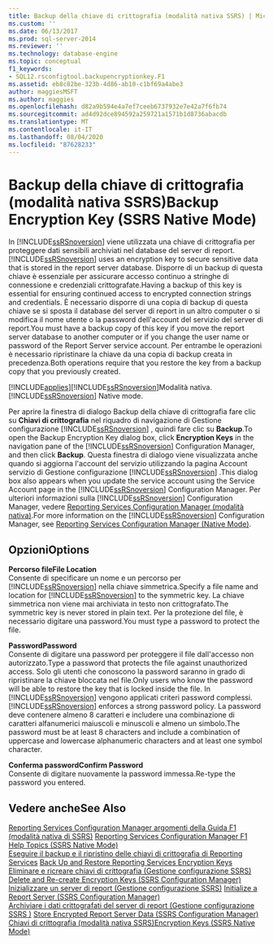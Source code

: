 ```yaml
---
title: Backup della chiave di crittografia (modalità nativa SSRS) | Microsoft Docs
ms.custom: ''
ms.date: 06/13/2017
ms.prod: sql-server-2014
ms.reviewer: ''
ms.technology: database-engine
ms.topic: conceptual
f1_keywords:
- SQL12.rsconfigtool.backupencryptionkey.F1
ms.assetid: eb8c82be-323b-4d86-ab10-c1bf69a4abe3
author: maggiesMSFT
ms.author: maggies
ms.openlocfilehash: d82a9b594e4a7ef7ceeb6737932e7e42a7f6fb74
ms.sourcegitcommit: ad4d92dce894592a259721a1571b1d8736abacdb
ms.translationtype: MT
ms.contentlocale: it-IT
ms.lasthandoff: 08/04/2020
ms.locfileid: "87628233"
---
```

# <a name="backup-encryption-key-ssrs-native-mode"></a><span data-ttu-id="7f5f2-102">Backup della chiave di crittografia (modalità nativa SSRS)</span><span class="sxs-lookup"><span data-stu-id="7f5f2-102">Backup Encryption Key (SSRS Native Mode)</span></span>
  <span data-ttu-id="7f5f2-103">In [!INCLUDE[ssRSnoversion](../../includes/ssrsnoversion-md.md)] viene utilizzata una chiave di crittografia per proteggere dati sensibili archiviati nel database del server di report.</span><span class="sxs-lookup"><span data-stu-id="7f5f2-103">[!INCLUDE[ssRSnoversion](../../includes/ssrsnoversion-md.md)] uses an encryption key to secure sensitive data that is stored in the report server database.</span></span> <span data-ttu-id="7f5f2-104">Disporre di un backup di questa chiave è essenziale per assicurare accesso continuo a stringhe di connessione e credenziali crittografate.</span><span class="sxs-lookup"><span data-stu-id="7f5f2-104">Having a backup of this key is essential for ensuring continued access to encrypted connection strings and credentials.</span></span> <span data-ttu-id="7f5f2-105">È necessario disporre di una copia di backup di questa chiave se si sposta il database del server di report in un altro computer o si modifica il nome utente o la password dell'account del servizio del server di report.</span><span class="sxs-lookup"><span data-stu-id="7f5f2-105">You must have a backup copy of this key if you move the report server database to another computer or if you change the user name or password of the Report Server service account.</span></span> <span data-ttu-id="7f5f2-106">Per entrambe le operazioni è necessario ripristinare la chiave da una copia di backup creata in precedenza.</span><span class="sxs-lookup"><span data-stu-id="7f5f2-106">Both operations require that you restore the key from a backup copy that you previously created.</span></span>  
  
 [!INCLUDE[applies](../../includes/applies-md.md)]<span data-ttu-id="7f5f2-107">[!INCLUDE[ssRSnoversion](../../includes/ssrsnoversion-md.md)]Modalità nativa.</span><span class="sxs-lookup"><span data-stu-id="7f5f2-107">[!INCLUDE[ssRSnoversion](../../includes/ssrsnoversion-md.md)] Native mode.</span></span>  
  
 <span data-ttu-id="7f5f2-108">Per aprire la finestra di dialogo Backup della chiave di crittografia fare clic su **Chiavi di crittografia** nel riquadro di navigazione di Gestione configurazione [!INCLUDE[ssRSnoversion](../../includes/ssrsnoversion-md.md)] , quindi fare clic su **Backup**.</span><span class="sxs-lookup"><span data-stu-id="7f5f2-108">To open the Backup Encryption Key dialog box, click **Encryption Keys** in the navigation pane of the [!INCLUDE[ssRSnoversion](../../includes/ssrsnoversion-md.md)] Configuration Manager, and then click **Backup**.</span></span> <span data-ttu-id="7f5f2-109">Questa finestra di dialogo viene visualizzata anche quando si aggiorna l'account del servizio utilizzando la pagina Account servizio di Gestione configurazione [!INCLUDE[ssRSnoversion](../../includes/ssrsnoversion-md.md)] .</span><span class="sxs-lookup"><span data-stu-id="7f5f2-109">This dialog box also appears when you update the service account using the Service Account page in the [!INCLUDE[ssRSnoversion](../../includes/ssrsnoversion-md.md)] Configuration Manager.</span></span> <span data-ttu-id="7f5f2-110">Per ulteriori informazioni sulla [!INCLUDE[ssRSnoversion](../../includes/ssrsnoversion-md.md)] Configuration Manager, vedere [Reporting Services Configuration Manager &#40;modalità nativa&#41;](../../../2014/sql-server/install/reporting-services-configuration-manager-native-mode.md).</span><span class="sxs-lookup"><span data-stu-id="7f5f2-110">For more information on the [!INCLUDE[ssRSnoversion](../../includes/ssrsnoversion-md.md)] Configuration Manager, see [Reporting Services Configuration Manager &#40;Native Mode&#41;](../../../2014/sql-server/install/reporting-services-configuration-manager-native-mode.md).</span></span>  
  
## <a name="options"></a><span data-ttu-id="7f5f2-111">Opzioni</span><span class="sxs-lookup"><span data-stu-id="7f5f2-111">Options</span></span>  
 <span data-ttu-id="7f5f2-112">**Percorso file**</span><span class="sxs-lookup"><span data-stu-id="7f5f2-112">**File Location**</span></span>  
 <span data-ttu-id="7f5f2-113">Consente di specificare un nome e un percorso per [!INCLUDE[ssRSnoversion](../../includes/ssrsnoversion-md.md)] nella chiave simmetrica.</span><span class="sxs-lookup"><span data-stu-id="7f5f2-113">Specify a file name and location for [!INCLUDE[ssRSnoversion](../../includes/ssrsnoversion-md.md)] to the symmetric key.</span></span> <span data-ttu-id="7f5f2-114">La chiave simmetrica non viene mai archiviata in testo non crittografato.</span><span class="sxs-lookup"><span data-stu-id="7f5f2-114">The symmetric key is never stored in plain text.</span></span> <span data-ttu-id="7f5f2-115">Per la protezione del file, è necessario digitare una password.</span><span class="sxs-lookup"><span data-stu-id="7f5f2-115">You must type a password to protect the file.</span></span>  
  
 <span data-ttu-id="7f5f2-116">**Password**</span><span class="sxs-lookup"><span data-stu-id="7f5f2-116">**Password**</span></span>  
 <span data-ttu-id="7f5f2-117">Consente di digitare una password per proteggere il file dall'accesso non autorizzato.</span><span class="sxs-lookup"><span data-stu-id="7f5f2-117">Type a password that protects the file against unauthorized access.</span></span> <span data-ttu-id="7f5f2-118">Solo gli utenti che conoscono la password saranno in grado di ripristinare la chiave bloccata nel file.</span><span class="sxs-lookup"><span data-stu-id="7f5f2-118">Only users who know the password will be able to restore the key that is locked inside the file.</span></span> <span data-ttu-id="7f5f2-119">In [!INCLUDE[ssRSnoversion](../../includes/ssrsnoversion-md.md)] vengono applicati criteri password complessi.</span><span class="sxs-lookup"><span data-stu-id="7f5f2-119">[!INCLUDE[ssRSnoversion](../../includes/ssrsnoversion-md.md)] enforces a strong password policy.</span></span> <span data-ttu-id="7f5f2-120">La password deve contenere almeno 8 caratteri e includere una combinazione di caratteri alfanumerici maiuscoli e minuscoli e almeno un simbolo.</span><span class="sxs-lookup"><span data-stu-id="7f5f2-120">The password must be at least 8 characters and include a combination of uppercase and lowercase alphanumeric characters and at least one symbol character.</span></span>  
  
 <span data-ttu-id="7f5f2-121">**Conferma password**</span><span class="sxs-lookup"><span data-stu-id="7f5f2-121">**Confirm Password**</span></span>  
 <span data-ttu-id="7f5f2-122">Consente di digitare nuovamente la password immessa.</span><span class="sxs-lookup"><span data-stu-id="7f5f2-122">Re-type the password you entered.</span></span>  
  
## <a name="see-also"></a><span data-ttu-id="7f5f2-123">Vedere anche</span><span class="sxs-lookup"><span data-stu-id="7f5f2-123">See Also</span></span>  
 <span data-ttu-id="7f5f2-124">[Reporting Services Configuration Manager argomenti della Guida F1 &#40;modalità nativa di SSRS&#41;](../../../2014/sql-server/install/reporting-services-configuration-manager-f1-help-topics-ssrs-native-mode.md) </span><span class="sxs-lookup"><span data-stu-id="7f5f2-124">[Reporting Services Configuration Manager F1 Help Topics &#40;SSRS Native Mode&#41;](../../../2014/sql-server/install/reporting-services-configuration-manager-f1-help-topics-ssrs-native-mode.md) </span></span>  
 <span data-ttu-id="7f5f2-125">[Eseguire il backup e il ripristino delle chiavi di crittografia di Reporting Services](../../reporting-services/install-windows/ssrs-encryption-keys-back-up-and-restore-encryption-keys.md) </span><span class="sxs-lookup"><span data-stu-id="7f5f2-125">[Back Up and Restore Reporting Services Encryption Keys](../../reporting-services/install-windows/ssrs-encryption-keys-back-up-and-restore-encryption-keys.md) </span></span>  
 <span data-ttu-id="7f5f2-126">[Eliminare e ricreare chiavi di crittografia &#40;Gestione configurazione SSRS&#41;](../../reporting-services/install-windows/ssrs-encryption-keys-delete-and-re-create-encryption-keys.md) </span><span class="sxs-lookup"><span data-stu-id="7f5f2-126">[Delete and Re-create Encryption Keys  &#40;SSRS Configuration Manager&#41;](../../reporting-services/install-windows/ssrs-encryption-keys-delete-and-re-create-encryption-keys.md) </span></span>  
 <span data-ttu-id="7f5f2-127">[Inizializzare un server di report &#40;Gestione configurazione SSRS&#41;](../../reporting-services/install-windows/ssrs-encryption-keys-initialize-a-report-server.md) </span><span class="sxs-lookup"><span data-stu-id="7f5f2-127">[Initialize a Report Server &#40;SSRS Configuration Manager&#41;](../../reporting-services/install-windows/ssrs-encryption-keys-initialize-a-report-server.md) </span></span>  
 <span data-ttu-id="7f5f2-128">[Archiviare i dati crittografati del server di report &#40;Gestione configurazione SSRS &#41;](../../reporting-services/install-windows/ssrs-encryption-keys-store-encrypted-report-server-data.md) </span><span class="sxs-lookup"><span data-stu-id="7f5f2-128">[Store Encrypted Report Server Data &#40;SSRS Configuration Manager&#41;](../../reporting-services/install-windows/ssrs-encryption-keys-store-encrypted-report-server-data.md) </span></span>  
 [<span data-ttu-id="7f5f2-129">Chiavi di crittografia &#40;modalità nativa SSRS&#41;</span><span class="sxs-lookup"><span data-stu-id="7f5f2-129">Encryption Keys &#40;SSRS Native Mode&#41;</span></span>](../../../2014/sql-server/install/encryption-keys-ssrs-native-mode.md)  
  
  
